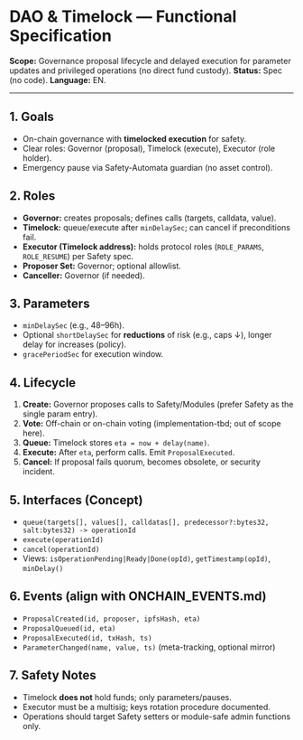 # DAO & Timelock — Functional Specification

**Scope:** Governance proposal lifecycle and delayed execution for parameter updates and privileged operations (no direct fund custody).
**Status:** Spec (no code). **Language:** EN.

---

## 1. Goals
- On-chain governance with **timelocked execution** for safety.
- Clear roles: Governor (proposal), Timelock (execute), Executor (role holder).
- Emergency pause via Safety-Automata guardian (no asset control).

## 2. Roles
- **Governor:** creates proposals; defines calls (targets, calldata, value).
- **Timelock:** queue/execute after `minDelaySec`; can cancel if preconditions fail.
- **Executor (Timelock address):** holds protocol roles (`ROLE_PARAMS`, `ROLE_RESUME`) per Safety spec.
- **Proposer Set:** Governor; optional allowlist.
- **Canceller:** Governor (if needed).

## 3. Parameters
- `minDelaySec` (e.g., 48–96h).
- Optional `shortDelaySec` for **reductions** of risk (e.g., caps ↓), longer delay for increases (policy).
- `gracePeriodSec` for execution window.

## 4. Lifecycle
1. **Create:** Governor proposes calls to Safety/Modules (prefer Safety as the single param entry).
2. **Vote:** Off-chain or on-chain voting (implementation-tbd; out of scope here).
3. **Queue:** Timelock stores `eta = now + delay(name)`.
4. **Execute:** After `eta`, perform calls. Emit `ProposalExecuted`.
5. **Cancel:** If proposal fails quorum, becomes obsolete, or security incident.

## 5. Interfaces (Concept)
- `queue(targets[], values[], calldatas[], predecessor?:bytes32, salt:bytes32) -> operationId`
- `execute(operationId)`
- `cancel(operationId)`
- Views: `isOperationPending|Ready|Done(opId)`, `getTimestamp(opId)`, `minDelay()`

## 6. Events (align with ONCHAIN_EVENTS.md)
- `ProposalCreated(id, proposer, ipfsHash, eta)`
- `ProposalQueued(id, eta)`
- `ProposalExecuted(id, txHash, ts)`
- `ParameterChanged(name, value, ts)` (meta-tracking, optional mirror)

## 7. Safety Notes
- Timelock **does not** hold funds; only parameters/pauses.
- Executor must be a multisig; keys rotation procedure documented.
- Operations should target Safety setters or module-safe admin functions only.
